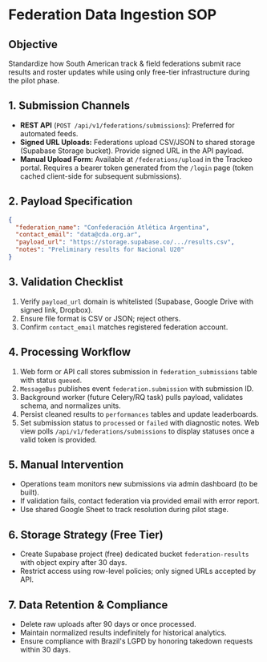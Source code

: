 # Federation Data Ingestion SOP

## Objective
Standardize how South American track & field federations submit race results and roster updates while using only free-tier infrastructure during the pilot phase.

## 1. Submission Channels
- **REST API** (`POST /api/v1/federations/submissions`): Preferred for automated feeds.
- **Signed URL Uploads:** Federations upload CSV/JSON to shared storage (Supabase Storage bucket). Provide signed URL in the API payload.
- **Manual Upload Form:** Available at `/federations/upload` in the Trackeo portal. Requires a bearer token generated from the `/login` page (token cached client-side for subsequent submissions).

## 2. Payload Specification
```json
{
  "federation_name": "Confederación Atlética Argentina",
  "contact_email": "data@cda.org.ar",
  "payload_url": "https://storage.supabase.co/.../results.csv",
  "notes": "Preliminary results for Nacional U20"
}
```

## 3. Validation Checklist
1. Verify `payload_url` domain is whitelisted (Supabase, Google Drive with signed link, Dropbox).
2. Ensure file format is CSV or JSON; reject others.
3. Confirm `contact_email` matches registered federation account.

## 4. Processing Workflow
1. Web form or API call stores submission in `federation_submissions` table with status `queued`.
2. `MessageBus` publishes event `federation.submission` with submission ID.
3. Background worker (future Celery/RQ task) pulls payload, validates schema, and normalizes units.
4. Persist cleaned results to `performances` tables and update leaderboards.
5. Set submission status to `processed` or `failed` with diagnostic notes. Web view polls `/api/v1/federations/submissions` to display statuses once a valid token is provided.

## 5. Manual Intervention
- Operations team monitors new submissions via admin dashboard (to be built).
- If validation fails, contact federation via provided email with error report.
- Use shared Google Sheet to track resolution during pilot stage.

## 6. Storage Strategy (Free Tier)
- Create Supabase project (free) dedicated bucket `federation-results` with object expiry after 30 days.
- Restrict access using row-level policies; only signed URLs accepted by API.

## 7. Data Retention & Compliance
- Delete raw uploads after 90 days or once processed.
- Maintain normalized results indefinitely for historical analytics.
- Ensure compliance with Brazil's LGPD by honoring takedown requests within 30 days.

